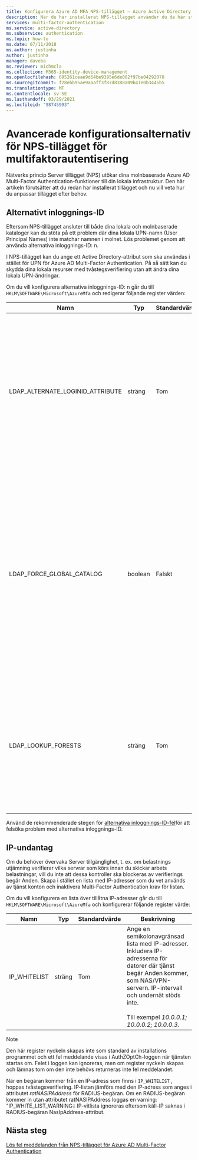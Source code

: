 ```yaml
---
title: Konfigurera Azure AD MFA NPS-tillägget – Azure Active Directory
description: När du har installerat NPS-tillägget använder du de här stegen för Avancerad konfiguration som tillåtna IP-listor och UPN-ersättning.
services: multi-factor-authentication
ms.service: active-directory
ms.subservice: authentication
ms.topic: how-to
ms.date: 07/11/2018
ms.author: justinha
author: justinha
manager: daveba
ms.reviewer: michmcla
ms.collection: M365-identity-device-management
ms.openlocfilehash: 695261ceae9d64be9395e6de082f97be04292078
ms.sourcegitcommit: f28ebb95ae9aaaff3f87d8388a09b41e0b3445b5
ms.translationtype: MT
ms.contentlocale: sv-SE
ms.lasthandoff: 03/29/2021
ms.locfileid: "98745993"
---
```

# <a name="advanced-configuration-options-for-the-nps-extension-for-multi-factor-authentication"></a>Avancerade konfigurationsalternativ för NPS-tillägget för multifaktorautentisering

Nätverks princip Server tillägget (NPS) utökar dina molnbaserade Azure AD Multi-Factor Authentication-funktioner till din lokala infrastruktur. Den här artikeln förutsätter att du redan har installerat tillägget och nu vill veta hur du anpassar tillägget efter behov.

## <a name="alternate-login-id"></a>Alternativt inloggnings-ID

Eftersom NPS-tillägget ansluter till både dina lokala och molnbaserade kataloger kan du stöta på ett problem där dina lokala UPN-namn (User Principal Names) inte matchar namnen i molnet. Lös problemet genom att använda alternativa inloggnings-ID: n. 

I NPS-tillägget kan du ange ett Active Directory-attribut som ska användas i stället för UPN för Azure AD Multi-Factor Authentication. På så sätt kan du skydda dina lokala resurser med tvåstegsverifiering utan att ändra dina lokala UPN-ändringar. 

Om du vill konfigurera alternativa inloggnings-ID: n går du till `HKLM\SOFTWARE\Microsoft\AzureMfa` och redigerar följande register värden:

| Namn | Typ | Standardvärde | Beskrivning |
| ---- | ---- | ------------- | ----------- |
| LDAP_ALTERNATE_LOGINID_ATTRIBUTE | sträng | Tom | Ange namnet på Active Directory attributet som du vill använda i stället för UPN. Det här attributet används som AlternateLoginId-attribut. Om registervärdet är inställt på ett [giltigt Active Directory-attribut](/windows/win32/adschema/attributes-all) (till exempel e-post eller DisplayName) används attributets värde i stället för användarens UPN för autentisering. Om registervärdet är tomt eller inte har kon figurer ATS så inaktive ras AlternateLoginId och användarens UPN används för autentisering. |
| LDAP_FORCE_GLOBAL_CATALOG | boolean | Falskt | Använd den här flaggan om du vill framtvinga användning av global katalog för LDAP-sökningar när du söker efter AlternateLoginId. Konfigurera en domänkontrollant som global katalog, Lägg till attributet AlternateLoginId i den globala katalogen och aktivera sedan den här flaggan. <br><br> Om LDAP_LOOKUP_FORESTS har kon figurer ATS (inte tom) **tillämpas den här flaggan som sant**, oavsett värdet för register inställningen. I det här fallet kräver NPS-tillägget att den globala katalogen konfigureras med attributet AlternateLoginId för varje skog. |
| LDAP_LOOKUP_FORESTS | sträng | Tom | Ange en semikolonavgränsad lista över skogar att söka i. Till exempel *contoso. com; foobar. com*. Om registervärdet har kon figurer ATS söker NPS-tillägget iterativt i alla skogar i den ordning som de listades och returnerar det första lyckade AlternateLoginId-värdet. Om registervärdet inte har kon figurer ATS begränsas AlternateLoginId-sökningen till den aktuella domänen.|

Använd de rekommenderade stegen för [alternativa inloggnings-ID-fel](howto-mfa-nps-extension-errors.md#alternate-login-id-errors)för att felsöka problem med alternativa inloggnings-ID.

## <a name="ip-exceptions"></a>IP-undantag

Om du behöver övervaka Server tillgänglighet, t. ex. om belastnings utjämning verifierar vilka servrar som körs innan du skickar arbets belastningar, vill du inte att dessa kontroller ska blockeras av verifierings begär Anden. Skapa i stället en lista med IP-adresser som du vet används av tjänst konton och inaktivera Multi-Factor Authentication krav för listan.

Om du vill konfigurera en lista över tillåtna IP-adresser går du till `HKLM\SOFTWARE\Microsoft\AzureMfa` och konfigurerar följande register värde:

| Namn | Typ | Standardvärde | Beskrivning |
| ---- | ---- | ------------- | ----------- |
| IP_WHITELIST | sträng | Tom | Ange en semikolonavgränsad lista med IP-adresser. Inkludera IP-adresserna för datorer där tjänst begär Anden kommer, som NAS/VPN-servern. IP-intervall och undernät stöds inte. <br><br> Till exempel *10.0.0.1; 10.0.0.2; 10.0.0.3*.

> [!NOTE]
> Den här register nyckeln skapas inte som standard av installations programmet och ett fel meddelande visas i AuthZOptCh-loggen när tjänsten startas om. Felet i loggen kan ignoreras, men om register nyckeln skapas och lämnas tom om den inte behövs returneras inte fel meddelandet.

När en begäran kommer från en IP-adress som finns i `IP_WHITELIST` , hoppas tvåstegsverifiering. IP-listan jämförs med den IP-adress som anges i attributet *ratNASIPAddress* för RADIUS-begäran. Om en RADIUS-begäran kommer in utan attributet ratNASIPAddress loggas en varning: "IP_WHITE_LIST_WARNING:: IP-vitlista ignoreras eftersom käll-IP saknas i RADIUS-begäran NasIpAddress-attribut.

## <a name="next-steps"></a>Nästa steg

[Lös fel meddelanden från NPS-tillägget för Azure AD Multi-Factor Authentication](howto-mfa-nps-extension-errors.md)